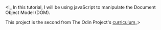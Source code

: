 <!_ In this tutorial, I will be using javaScript to manipulate the Document Object Model (DOM).

This project is the second from The Odin Project's [curriculum](http://www.theodinproject.com/courses/web-development-101/lessons/html-css)_>